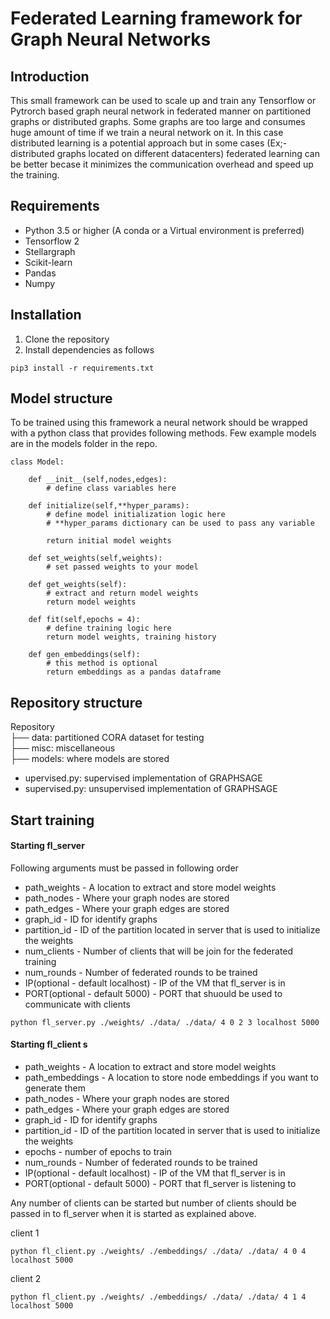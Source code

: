 # Federated Learning framework for Graph Neural Networks

## Introduction
This small framework can be used to scale up and train any Tensorflow or Pytrorch based graph neural network in federated manner on partitioned graphs or distributed graphs. Some graphs are too large and consumes huge amount of time if we train a neural network on it. In this case distributed learning is a potential approach but in some cases (Ex;- distributed graphs located on different datacenters) federated learning can be better becase it minimizes the communication overhead and speed up the training.

## Requirements

* Python 3.5 or higher (A conda or a Virtual environment is preferred)
* Tensorflow 2
* Stellargraph
* Scikit-learn
* Pandas
* Numpy

## Installation

1. Clone the repository
2. Install dependencies as follows

``` pip3 install -r requirements.txt ```

## Model structure
To be trained using this framework a neural network should be wrapped with a python class that provides following methods. Few example models are in the models folder in the repo.

```
class Model:

    def __init__(self,nodes,edges):
        # define class variables here

    def initialize(self,**hyper_params):
        # define model initialization logic here
        # **hyper_params dictionary can be used to pass any variable

        return initial model weights

    def set_weights(self,weights):
        # set passed weights to your model

    def get_weights(self):
        # extract and return model weights
        return model weights

    def fit(self,epochs = 4):
        # define training logic here
        return model weights, training history

    def gen_embeddings(self):
        # this method is optional
        return embeddings as a pandas dataframe

```
## Repository structure

Repository <br />
├── data: partitioned CORA dataset for testing <br />
├── misc: miscellaneous <br />
├── models: where models are stored <br />
* upervised.py: supervised implementation of GRAPHSAGE
* supervised.py: unsupervised implementation of GRAPHSAGE

## Start training

#### Starting fl_server

Following arguments must be passed in following order

* path_weights - A location to extract and store model weights
* path_nodes - Where your graph nodes are stored
* path_edges - Where your graph edges are stored
* graph_id - ID for identify graphs
* partition_id - ID of the partition located in server that is used to initialize the weights
* num_clients - Number of clients that will be join for the federated training
* num_rounds - Number of federated rounds to be trained
* IP(optional - default localhost) - IP of the VM that fl_server is in
* PORT(optional - default 5000) - PORT that shuould be used to communicate with clients

```
python fl_server.py ./weights/ ./data/ ./data/ 4 0 2 3 localhost 5000
```


#### Starting fl_client s

* path_weights - A location to extract and store model weights
* path_embeddings - A location to store node embeddings if you want to generate them
* path_nodes - Where your graph nodes are stored
* path_edges - Where your graph edges are stored
* graph_id - ID for identify graphs
* partition_id - ID of the partition located in server that is used to initialize the weights
* epochs - number of epochs to train
* num_rounds - Number of federated rounds to be trained
* IP(optional - default localhost) - IP of the VM that fl_server is in
* PORT(optional - default 5000) - PORT that fl_server is listening to

Any number of clients can be started but number of clients should be passed in to fl_server when it is started as explained above. <br />

client 1
```
python fl_client.py ./weights/ ./embeddings/ ./data/ ./data/ 4 0 4 localhost 5000
```
client 2
```
python fl_client.py ./weights/ ./embeddings/ ./data/ ./data/ 4 1 4 localhost 5000
```


